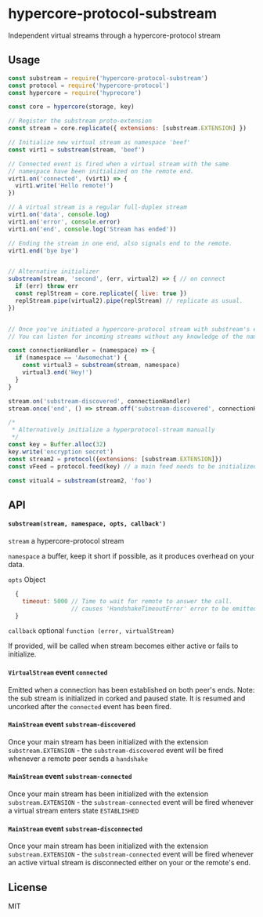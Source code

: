 # hypercore-protocol-substream

Independent virtual streams through a hypercore-protocol stream


## Usage
```js
const substream = require('hypercore-protocol-substream')
const protocol = require('hypercore-protocol')
const hypercore = require('hyprecore')

const core = hypercore(storage, key)

// Register the substream proto-extension
const stream = core.replicate({ extensions: [substream.EXTENSION] })

// Initialize new virtual stream as namespace 'beef'
const virt1 = substream(stream, 'beef')

// Connected event is fired when a virtual stream with the same
// namespace have been initialized on the remote end.
virt1.on('connected', (virt1) => {
  virt1.write('Hello remote!')
})

// A virtual stream is a regular full-duplex stream
virt1.on('data', console.log)
virt1.on('error', console.error)
virt1.on('end', console.log('Stream has ended'))

// Ending the stream in one end, also signals end to the remote.
virt1.end('bye bye')


// Alternative initializer
substream(stream, 'second', (err, virtual2) => { // on connect
  if (err) throw err
  const replStream = core.replicate({ live: true })
  replStream.pipe(virtual2).pipe(replStream) // replicate as usual.
})


// Once you've initiated a hypercore-protocol stream with substream's extension
// You can listen for incoming streams without any knowledge of the namespace.

const connectionHandler = (namespace) => {
  if (namespace == 'Awsomechat') {
    const virtual3 = substream(stream, namespace)
    virtual3.end('Hey!')
  }
}

stream.on('substream-discovered', connectionHandler)
stream.once('end', () => stream.off('substream-discovered', connectionHandler))

/*
 * Alternatively initialize a hyperprotocol-stream manually
 */
const key = Buffer.alloc(32)
key.write('encryption secret')
const stream2 = protocol({extensions: [substream.EXTENSION]})
const vFeed = protocol.feed(key) // a main feed needs to be initialized manually

const vitual4 = substream(stream2, 'foo')
```

## API

#### `substream(stream, namespace, opts, callback')`

`stream` a hypercore-protocol stream

`namespace` a buffer, keep it short if possible, as it produces overhead on
your data.

`opts` Object
```js
  {
    timeout: 5000 // Time to wait for remote to answer the call.
                  // causes 'HandshakeTimeoutError' error to be emitted
  }
```

`callback` optional `function (error, virtualStream)`

If provided, will be called when stream becomes either
active or fails to initialize.

#### `VirtualStream` event `connected`

Emitted when a connection has been established on both peer's ends.
Note: the sub stream is initialized in corked and paused state.
It is resumed and uncorked after the `connected` event has been fired.


#### `MainStream` event `substream-discovered`

Once your main stream has been initialized with the extension
`substream.EXTENSION` - the `substream-discovered` event will be fired
whenever a remote peer sends a `handshake`

#### `MainStream` event `substream-connected`

Once your main stream has been initialized with the extension
`substream.EXTENSION` - the `substream-connected` event will be fired
whenever a virtual stream enters state `ESTABLISHED`


#### `MainStream` event `substream-disconnected`

Once your main stream has been initialized with the extension
`substream.EXTENSION` - the `substream-connected` event will be fired
whenever an active virtual stream is disconnected either on your or the remote's
end.


## License

MIT
